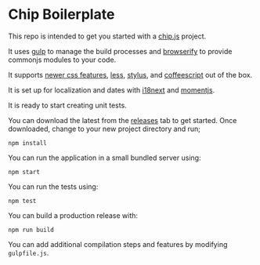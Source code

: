 # Chip Boilerplate

This repo is intended to get you started with a [chip.js](https://github.com/chip-js/chip) project.

It uses [gulp](http://gulpjs.com/) to manage the build processes and [browserify](http://browserify.org/) to provide
commonjs modules to your code.

It supports [newer css features](http://cssnext.io/), [less](http://lesscss.org/), [stylus](http://stylus-lang.com/),
and [coffeescript](http://coffeescript.org/) out of the box.

It is set up for localization and dates with [i18next](http://i18next.com/) and [momentjs](http://momentjs.com/).

It is ready to start creating unit tests.


You can download the latest from the [releases](https://github.com/chip-js/chip-boilerplate/releases) tab to get
started. Once downloaded, change to your new project directory and run;

```
npm install
```

You can run the application in a small bundled server using:

```
npm start
```

You can run the tests using:

```
npm test
```

You can build a production release with:

```
npm run build
```

You can add additional compilation steps and features by modifying `gulpfile.js`.
